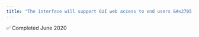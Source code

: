 ```yaml
---
title: "The interface will support GUI web access to end users &#x2705;"
---
```

 &#x2705; Completed June 2020
